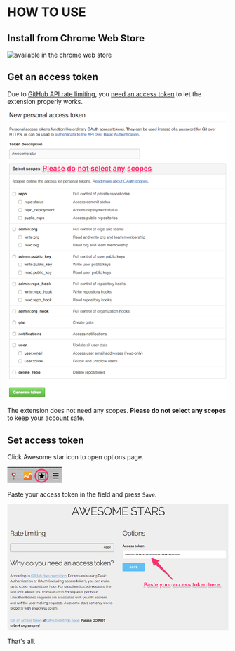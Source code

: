 # HOW TO USE

## Install from Chrome Web Store

![available in the chrome web store](../chrome-store-available.png)

## Get an access token

Due to [GitHub API rate limiting](https://developer.github.com/v3/#rate-limiting), you [need an access token](https://github.com/settings/tokens/new?description=Awesome%20star) to let the extension properly works.

![Get an access token](get-an-access-token.png)

The extension does not need any scopes. **Please do not select any scopes** to keep your account safe.

## Set access token

Click Awesome star icon to open options page.

![Awesome stars on Chrome](awesome-stars-on-chrome.png)

Paste your access token in the field and press `Save`.

![Paste access token on options page](paste-on-options-page.png)

That's all. 


